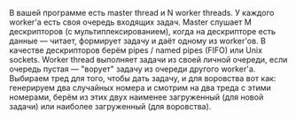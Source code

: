 В вашей программе есть master thread и N worker threads. У каждого worker'а есть своя очередь входящих задач. Master слушает M дескрипторов (с мультиплексированием), когда на дескрипторе есть данные — читает, формирует задачу и даёт одному из worker'ов.
В качестве дескрипторов берём pipes / named pipes (FIFO) или Unix sockets.
Worker thread выполняет задачи из своей личной очереди, если очередь пустая — "ворует" задачу из очереди другого worker'а.
Выбираем тред для того, чтобы дать задачу, и для воровства вот как: генерируем два случайных номера и смотрим на два треда с этими номерами, берём из этих двух наименее загруженный (для новой задачи) или наиболее загруженный (для воровства).
